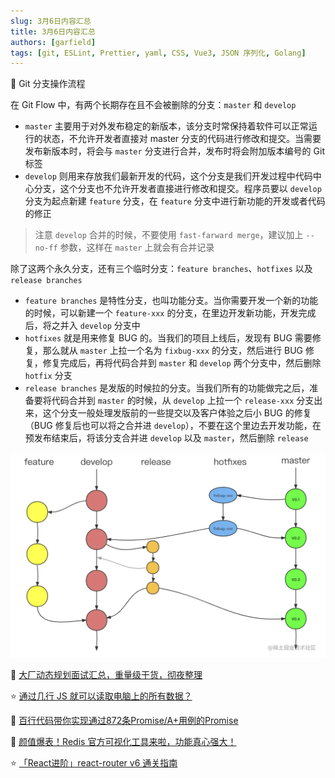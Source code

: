 ```yaml
---
slug: 3月6日内容汇总
title: 3月6日内容汇总
authors: [garfield]
tags: [git, ESLint, Prettier, yaml, CSS, Vue3, JSON 序列化, Golang]
---
```


📒 Git 分支操作流程

在 Git Flow 中，有两个长期存在且不会被删除的分支：`master` 和 `develop`

- `master` 主要用于对外发布稳定的新版本，该分支时常保持着软件可以正常运行的状态，不允许开发者直接对 master 分支的代码进行修改和提交。当需要发布新版本时，将会与 `master` 分支进行合并，发布时将会附加版本编号的 Git 标签
- `develop` 则用来存放我们最新开发的代码，这个分支是我们开发过程中代码中心分支，这个分支也不允许开发者直接进行修改和提交。程序员要以 `develop` 分支为起点新建 `feature` 分支，在 `feature` 分支中进行新功能的开发或者代码的修正

> 注意 `develop` 合并的时候，不要使用 `fast-farward merge`，建议加上 `--no-ff` 参数，这样在 `master` 上就会有合并记录

除了这两个永久分支，还有三个临时分支：`feature branches`、`hotfixes` 以及 `release branches`

- `feature branches` 是特性分支，也叫功能分支。当你需要开发一个新的功能的时候，可以新建一个 `feature-xxx` 的分支，在里边开发新功能，开发完成后，将之并入 `develop` 分支中
- `hotfixes` 就是用来修复 BUG 的。当我们的项目上线后，发现有 BUG 需要修复，那么就从 `master` 上拉一个名为 `fixbug-xxx` 的分支，然后进行 BUG 修复，修复完成后，再将代码合并到 `master` 和 `develop` 两个分支中，然后删除 `hotfix` 分支
- `release branches` 是发版的时候拉的分支。当我们所有的功能做完之后，准备要将代码合并到 `master` 的时候，从 `develop` 上拉一个 `release-xxx` 分支出来，这个分支一般处理发版前的一些提交以及客户体验之后小 BUG 的修复（BUG 修复后也可以将之合并进 `develop`），不要在这个里边去开发功能，在预发布结束后，将该分支合并进 `develop` 以及 `master`，然后删除 `release`

![image](./git-flow.png)

📒 [大厂动态规划面试汇总，重量级干货，彻夜整理](https://mp.weixin.qq.com/s/-u7tnhD8YoOV9bkC62S6Pg)

⭐️ [通过几行 JS 就可以读取电脑上的所有数据？](https://mp.weixin.qq.com/s/1oDNxf5xHwlUUpJSVkqazg)

📒 [百行代码带你实现通过872条Promise/A+用例的Promise](https://mp.weixin.qq.com/s/A1uuU7DdBlUF-E6ZqlpOCw)

📒 [颜值爆表！Redis 官方可视化工具来啦，功能真心强大！](https://mp.weixin.qq.com/s/KIcn2TAwY58JGoWiz82Q2g)

⭐️ [「React进阶」react-router v6 通关指南](https://juejin.cn/post/7069555976717729805)
